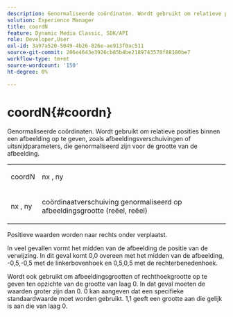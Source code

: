 ```yaml
---
description: Genormaliseerde coördinaten. Wordt gebruikt om relatieve posities binnen een afbeelding op te geven, zoals afbeeldingsverschuivingen of uitsnijdparameters, die genormaliseerd zijn voor de grootte van de afbeelding.
solution: Experience Manager
title: coordN
feature: Dynamic Media Classic, SDK/API
role: Developer,User
exl-id: 3a97a520-5049-4b26-826e-ae913f0ac511
source-git-commit: 206e4643e3926cb85b4be2189743578f88180be7
workflow-type: tm+mt
source-wordcount: '150'
ht-degree: 0%

---
```


# coordN{#coordn}

Genormaliseerde coördinaten. Wordt gebruikt om relatieve posities binnen een afbeelding op te geven, zoals afbeeldingsverschuivingen of uitsnijdparameters, die genormaliseerd zijn voor de grootte van de afbeelding.

<table id="simpletable_EFA3111DC4B94BAF94715500DB4DD8FB"> 
 <tr class="strow"> 
  <td class="stentry"> <p><span class="codeph"> <span class="varname"> coordN</span> </span> </p> </td> 
  <td class="stentry"> <p><span class="codeph"> <span class="varname"> nx</span> </span>,  <span class="codeph"><span class="varname"> ny</span></span> </p></td> 
 </tr> 
 <tr class="strow"> 
  <td class="stentry"> <p><span class="codeph"> <span class="varname"> nx</span> </span>,  <span class="codeph"><span class="varname"> ny</span></span> </p></td> 
  <td class="stentry"> <p>coördinaatverschuiving genormaliseerd op afbeeldingsgrootte (reëel, reëel) </p></td> 
 </tr> 
</table>

Positieve waarden worden naar rechts onder verplaatst.

In veel gevallen vormt het midden van de afbeelding de positie van de verwijzing. In dit geval komt 0,0 overeen met het midden van de afbeelding, -0,5,-0,5 met de linkerbovenhoek en 0,5,0,5 met de rechterbenedenhoek.

Wordt ook gebruikt om afbeeldingsgrootten of rechthoekgrootte op te geven ten opzichte van de grootte van laag 0. In dat geval moeten de waarden groter zijn dan 0. 0 kan aangeven dat een specifieke standaardwaarde moet worden gebruikt. 1,1 geeft een grootte aan die gelijk is aan die van laag 0.
